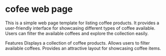 # cofee web page
This is a simple web page template for listing coffee products. It provides a user-friendly interface for showcasing different types of coffee available. Users can filter the available coffees and explore the collection easily.

Features
Displays a collection of coffee products.
Allows users to filter available coffees.
Provides an attractive layout for showcasing coffee items.
